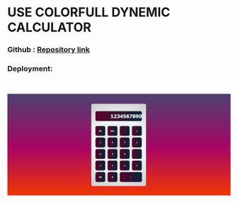 <h1>USE COLORFULL DYNEMIC CALCULATOR</h1>
<h3>Github : <a href="https://github.com/Arshad-96/Calculator-task.git">Repository link</a></h3>

<h3>Deployment:</h3></br>

<img src="calculator.png"></img>
